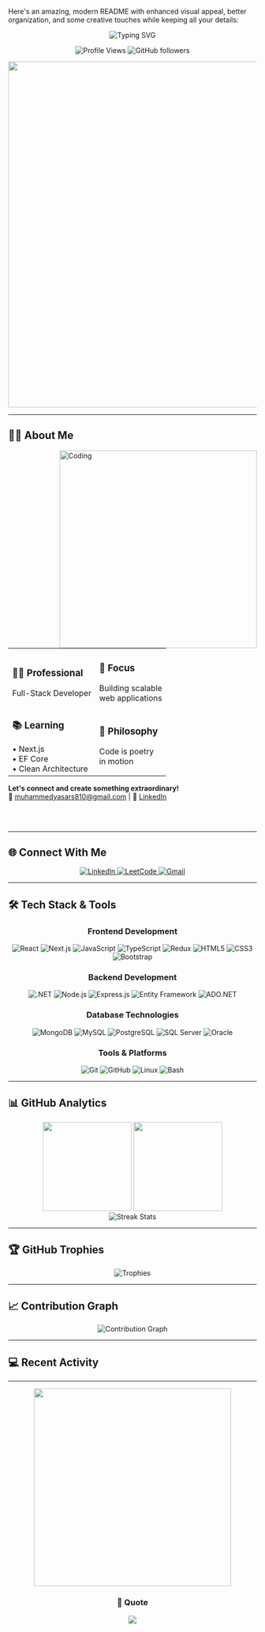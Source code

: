 Here's an amazing, modern README with enhanced visual appeal, better organization, and some creative touches while keeping all your details:


<div align="center">
  <img src="https://readme-typing-svg.herokuapp.com?font=Fira+Code&size=32&duration=2800&pause=2000&color=0E75B6&center=true&vCenter=true&width=600&lines=Hi+👋,+I'm+Muhammed+Yasar;Full-Stack+Developer+🚀;React+|+.NET+|+Node.js+|+TypeScript" alt="Typing SVG" />
</div>

<p align="center">
  <img src="https://komarev.com/ghpvc/?username=muhammedyasars&label=Profile%20views&color=0e75b6&style=for-the-badge" alt="Profile Views" />
  <img src="https://img.shields.io/github/followers/muhammedyasars?label=Followers&style=for-the-badge&color=0e75b6" alt="GitHub followers" />
</p>

<div align="center">
  <img src="https://user-images.githubusercontent.com/74038190/212284100-561aa473-3905-4a80-b561-0d28506553ee.gif" width="700">
</div>

---

## 🧑‍💻 About Me

<img align="right" alt="Coding" width="400" src="https://user-images.githubusercontent.com/74038190/229223263-cf2e4b07-2615-4f87-9c38-e37600f8381a.gif">

<table>
  <tr>
    <td>
      <h3>👨‍💼 Professional</h3>
      Full-Stack Developer<br/>
    </td>
    <td>
      <h3>🎯 Focus</h3>
      Building scalable<br/>
      web applications
    </td>
  </tr>
  <tr>
    <td>
      <h3>📚 Learning</h3>
      • Next.js<br/>
      • EF Core<br/>
      • Clean Architecture
    </td>
    <td>
      <h3>💭 Philosophy</h3>
      Code is poetry<br/>
      in motion
    </td>
  </tr>
</table>

**Let's connect and create something extraordinary!**  
📧 muhammedyasars810@gmail.com | 💼 [LinkedIn](https://linkedin.com/in/yasar810)

<br clear="both">

<br clear="both">

---

## 🌐 Connect With Me

<div align="center">
  <a href="https://linkedin.com/in/yasar810" target="_blank">
    <img src="https://img.shields.io/badge/LinkedIn-0077B5?style=for-the-badge&logo=linkedin&logoColor=white" alt="LinkedIn" />
  </a>
  <a href="https://www.leetcode.com/muhammed-yasar" target="_blank">
    <img src="https://img.shields.io/badge/LeetCode-FFA116?style=for-the-badge&logo=LeetCode&logoColor=black" alt="LeetCode" />
  </a>
  <a href="mailto:muhammedyasars810@gmail.com">
    <img src="https://img.shields.io/badge/Gmail-D14836?style=for-the-badge&logo=gmail&logoColor=white" alt="Gmail" />
  </a>
</div>

---

## 🛠️ Tech Stack & Tools

<div align="center">

### Frontend Development
<p>
  <img src="https://img.shields.io/badge/React-20232A?style=for-the-badge&logo=react&logoColor=61DAFB" alt="React" />
  <img src="https://img.shields.io/badge/Next.js-000000?style=for-the-badge&logo=nextdotjs&logoColor=white" alt="Next.js" />
  <img src="https://img.shields.io/badge/JavaScript-F7DF1E?style=for-the-badge&logo=javascript&logoColor=black" alt="JavaScript" />
  <img src="https://img.shields.io/badge/TypeScript-007ACC?style=for-the-badge&logo=typescript&logoColor=white" alt="TypeScript" />
  <img src="https://img.shields.io/badge/Redux-593D88?style=for-the-badge&logo=redux&logoColor=white" alt="Redux" />
  <img src="https://img.shields.io/badge/HTML5-E34F26?style=for-the-badge&logo=html5&logoColor=white" alt="HTML5" />
  <img src="https://img.shields.io/badge/CSS3-1572B6?style=for-the-badge&logo=css3&logoColor=white" alt="CSS3" />
  <img src="https://img.shields.io/badge/Bootstrap-563D7C?style=for-the-badge&logo=bootstrap&logoColor=white" alt="Bootstrap" />
</p>

### Backend Development
<p>
  <img src="https://img.shields.io/badge/.NET-512BD4?style=for-the-badge&logo=dotnet&logoColor=white" alt=".NET" />
  <img src="https://img.shields.io/badge/Node.js-339933?style=for-the-badge&logo=nodedotjs&logoColor=white" alt="Node.js" />
  <img src="https://img.shields.io/badge/Express.js-000000?style=for-the-badge&logo=express&logoColor=white" alt="Express.js" />
  <img src="https://img.shields.io/badge/Entity_Framework-512BD4?style=for-the-badge&logo=.net&logoColor=white" alt="Entity Framework" />
  <img src="https://img.shields.io/badge/ADO.NET-512BD4?style=for-the-badge&logo=.net&logoColor=white" alt="ADO.NET" />
</p>

### Database Technologies
<p>
  <img src="https://img.shields.io/badge/MongoDB-4EA94B?style=for-the-badge&logo=mongodb&logoColor=white" alt="MongoDB" />
  <img src="https://img.shields.io/badge/MySQL-005C84?style=for-the-badge&logo=mysql&logoColor=white" alt="MySQL" />
  <img src="https://img.shields.io/badge/PostgreSQL-316192?style=for-the-badge&logo=postgresql&logoColor=white" alt="PostgreSQL" />
  <img src="https://img.shields.io/badge/Microsoft_SQL_Server-CC2927?style=for-the-badge&logo=microsoft-sql-server&logoColor=white" alt="SQL Server" />
  <img src="https://img.shields.io/badge/Oracle-F80000?style=for-the-badge&logo=oracle&logoColor=white" alt="Oracle" />
</p>

### Tools & Platforms
<p>
  <img src="https://img.shields.io/badge/Git-F05032?style=for-the-badge&logo=git&logoColor=white" alt="Git" />
  <img src="https://img.shields.io/badge/GitHub-100000?style=for-the-badge&logo=github&logoColor=white" alt="GitHub" />
  <img src="https://img.shields.io/badge/Linux-FCC624?style=for-the-badge&logo=linux&logoColor=black" alt="Linux" />
  <img src="https://img.shields.io/badge/Bash-4EAA25?style=for-the-badge&logo=gnu-bash&logoColor=white" alt="Bash" />
</p>

</div>

---

## 📊 GitHub Analytics

<div align="center">
  <img height="180em" src="https://github-readme-stats.vercel.app/api?username=muhammedyasars&show_icons=true&theme=tokyonight&include_all_commits=true&count_private=true"/>
  <img height="180em" src="https://github-readme-stats.vercel.app/api/top-langs/?username=muhammedyasars&layout=compact&langs_count=8&theme=tokyonight"/>
</div>

<div align="center">
  <img src="https://github-readme-streak-stats.herokuapp.com/?user=muhammedyasars&theme=tokyonight" alt="Streak Stats" />
</div>

---

## 🏆 GitHub Trophies

<div align="center">
  <img src="https://github-profile-trophy.vercel.app/?username=muhammedyasars&theme=tokyonight&no-frame=true&row=1&column=7" alt="Trophies" />
</div>

---

## 📈 Contribution Graph

<div align="center">
  <img src="https://github-readme-activity-graph.vercel.app/graph?username=muhammedyasars&theme=tokyo-night&hide_border=true" alt="Contribution Graph" />
</div>

---

## 💻 Recent Activity

<!--START_SECTION:activity-->
<!--END_SECTION:activity-->

---

<div align="center">
  <img src="https://user-images.githubusercontent.com/74038190/212284115-f47cd8ff-2ffb-4b04-b5bf-4d1c14c0247f.gif" width="400">
  
  ### 💭 Quote
  ![](https://quotes-github-readme.vercel.app/api?type=horizontal&theme=tokyonight)
  


